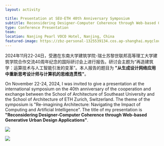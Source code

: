 ```yaml
---
layout: activity

title: Presentation at SEU-ETH 40th Anniversary Symposium
subtitle: Reconsidering Designer-Computer Coherence through Web-based Generative Urban Design Applications
type: Conference Presentation
team:
location: Nanjing Pearl VOCO Hotel, Nanjing, China
featured-image: https://zbz-personal-1325539134.cos.ap-shanghai.myqcloud.com/image/20241127153548.png
---
```


2024年11月22-24日，受邀在东南大学建筑学院-瑞士苏黎世联邦高等理工大学建筑学院合作交流40周年纪念的国际研讨会上进行报告。研讨会主题为“再造建筑学：运算技术与人工智能引发的变革”。本人报告的题目为
**"从生成设计网络应用中重新思考设计师与计算机的思维连贯性"**。

On November 22-24, 2024, I was invited to give a presentation at the international symposium on the 40th anniversary of
the cooperation and exchange between the School of Architecture of Southeast University and the School of Architecture
of ETH Zurich, Switzerland. The theme of the symposium is "Re-imagining Architecture: Navigating the Impact of Computing
and Artificial Intelligence". The title of my presentation is **"Reconsidering Designer-Computer Coherence through Web-based Generative Urban Design Applications"**.

![](https://zbz-personal-1325539134.cos.ap-shanghai.myqcloud.com/image/20241127153548.png)

![](https://zbz-personal-1325539134.cos.ap-shanghai.myqcloud.com/image/20241127153743.png)